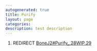 ```yaml
---
autogenerated: true
title: Purify
layout: page
categories: 
description: test description
---
```


1.  REDIRECT [BoneJ2\#Purify\_.28WIP.29](BoneJ2#Purify_.28WIP.29)
